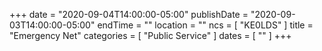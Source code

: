 +++
date = "2020-09-04T14:00:00-05:00"
publishDate = "2020-09-03T14:00:00-05:00"
endTime = ""
location = ""
ncs = [ "KE0LDS" ]
title = "Emergency Net"
categories = [ "Public Service" ]
dates = [ "" ]
+++
